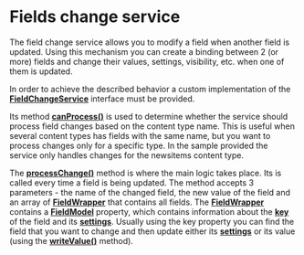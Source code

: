 # Fields change service

The field change service allows you to modify a field when another field is updated. Using this mechanism you can create a binding between 2 (or more) fields and change their values, settings, visibility, etc. when one of them is updated.

In order to achieve the described behavior a custom implementation of the [**FieldChangeService**](http://admin-app-extensions-docs.sitefinity.site/interfaces/fieldchangeservice.html) interface must be provided. 

Its method [**canProcess()**](http://admin-app-extensions-docs.sitefinity.site/interfaces/fieldchangeservice.html#canprocess) is used to determine whether the service should process field changes based on the content type name. This is useful when several content types has fields with the same name, but you want to process changes only for a specific type. In the sample provided the service only handles changes for the newsitems content type.

The [**processChange()**](http://admin-app-extensions-docs.sitefinity.site/interfaces/fieldchangeservice.html#processchange) method is where the main logic takes place. Its is called every time a field is being updated. The method accepts 3 parameters - the name of the changed field, the new value of the field and an array of [**FieldWrapper**](http://admin-app-extensions-docs.sitefinity.site/interfaces/fieldwrapper.html) that contains all fields. The [**FieldWrapper**](http://admin-app-extensions-docs.sitefinity.site/interfaces/fieldwrapper.html) contains a [**FieldModel**](http://admin-app-extensions-docs.sitefinity.site/interfaces/fieldmodel.html) property, which contains information about the [**key**](http://admin-app-extensions-docs.sitefinity.site/interfaces/fieldmodel.html#key) of the field and its [**settings**](http://admin-app-extensions-docs.sitefinity.site/interfaces/fieldmodel.html#settings). Usually using the key property you can find the field that you want to change and then update either its [**settings**](http://admin-app-extensions-docs.sitefinity.site/interfaces/fieldmodel.html#settings) or its value (using the [**writeValue()**](http://admin-app-extensions-docs.sitefinity.site/interfaces/fieldwrapper.html#writevalue) method).
